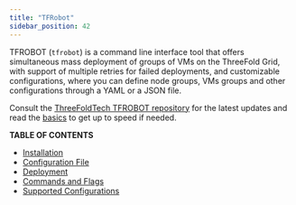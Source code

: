```yaml
---
title: "TFRobot"
sidebar_position: 42
---
```




TFROBOT (`tfrobot`) is a command line interface tool that offers simultaneous mass deployment of groups of VMs on the ThreeFold Grid, with support of multiple retries for failed deployments, and customizable configurations, where you can define node groups, VMs groups and other configurations through a YAML or a JSON file.  

Consult the [ThreeFoldTech TFROBOT repository](https://github.com/threefoldtech/tfgrid-sdk-go/tree/development/tfrobot) for the latest updates and read the [basics](../../../../system_administrators/tfgrid3_getstarted/tfgrid3_getstarted) to get up to speed if needed.

**TABLE OF CONTENTS**

- [Installation](../../../../developers/tfrobot/tfrobot_installation)
- [Configuration File](../../../../developers/tfrobot/tfrobot_config)
- [Deployment](../../../../developers/tfrobot/tfrobot_deploy)
- [Commands and Flags](../../../../developers/tfrobot/tfrobot_commands_flags)
- [Supported Configurations](../../../../developers/tfrobot/tfrobot_configurations)
